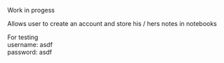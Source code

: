 Work in progess  

Allows user to create an account and store his / hers notes in notebooks  

For testing  
username: asdf  
password: asdf  
